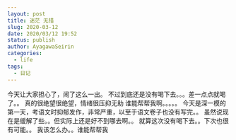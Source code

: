 ```yaml
---
layout: post
title: 迷茫 无措
slug: 2020-03-12
date: 2020/03/12 19:52
status: publish
author: AyagawaSeirin
categories: 
  - life
tags: 
  - 日记
---
```


今天让大家担心了，闹了这么一出。
不过到底还是没有喝下去。。。差一点点就喝了。。
真的很绝望很绝望，情绪很压抑无助
谁能帮帮我啊。。。。。
今天是深一模的第一天，考语文时抑郁发作，非常严重，以至于语文卷子也没有写完。。
虽然说现在是缓解了些。。但实际上还是好不到哪去啊。。
就算这次没有喝下去。。下次也很有可能。。
我该怎么办。。谁能帮帮我
